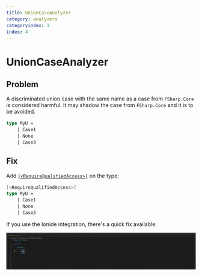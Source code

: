 ```yaml
---
title: UnionCaseAnalyzer
category: analyzers
categoryindex: 1
index: 4
---
```


# UnionCaseAnalyzer

## Problem

A discriminated union case with the same name as a case from `FSharp.Core` is considered harmful.
It may shadow the case from `FSharp.Core` and it is to be avoided.

```fsharp
type MyU =
    | Case1
    | None
    | Case3
```

## Fix

Add [`[<RequireQualifiedAccess>]`](https://fsharp.github.io/fsharp-core-docs/reference/fsharp-core-requirequalifiedaccessattribute.html) on the type:

```fsharp
[<RequireQualifiedAccess>]
type MyU =
    | Case1
    | None
    | Case3
```

If you use the Ionide integration, there's a quick fix available:

![UnionCaseShadow](../img/UnionCaseAnalyzerFix.gif)